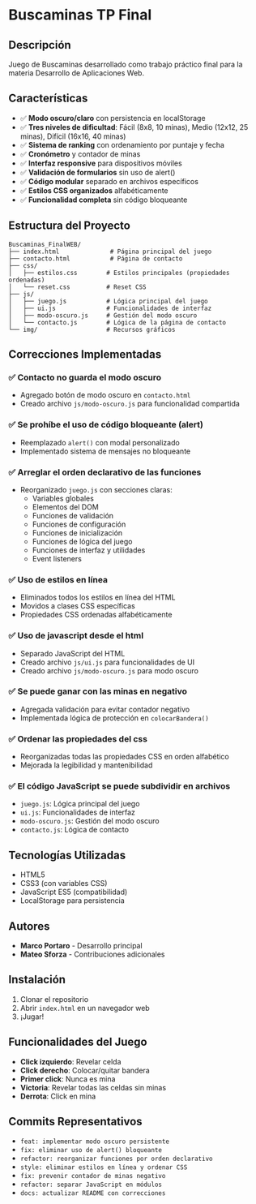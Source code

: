 # Buscaminas TP Final

## Descripción
Juego de Buscaminas desarrollado como trabajo práctico final para la materia Desarrollo de Aplicaciones Web.

## Características
- ✅ **Modo oscuro/claro** con persistencia en localStorage
- ✅ **Tres niveles de dificultad**: Fácil (8x8, 10 minas), Medio (12x12, 25 minas), Difícil (16x16, 40 minas)
- ✅ **Sistema de ranking** con ordenamiento por puntaje y fecha
- ✅ **Cronómetro** y contador de minas
- ✅ **Interfaz responsive** para dispositivos móviles
- ✅ **Validación de formularios** sin uso de alert()
- ✅ **Código modular** separado en archivos específicos
- ✅ **Estilos CSS organizados** alfabéticamente
- ✅ **Funcionalidad completa** sin código bloqueante

## Estructura del Proyecto

```
Buscaminas_FinalWEB/
├── index.html              # Página principal del juego
├── contacto.html           # Página de contacto
├── css/
│   ├── estilos.css        # Estilos principales (propiedades ordenadas)
│   └── reset.css          # Reset CSS
├── js/
│   ├── juego.js           # Lógica principal del juego
│   ├── ui.js              # Funcionalidades de interfaz
│   ├── modo-oscuro.js     # Gestión del modo oscuro
│   └── contacto.js        # Lógica de la página de contacto
└── img/                   # Recursos gráficos
```

## Correcciones Implementadas

### ✅ Contacto no guarda el modo oscuro
- Agregado botón de modo oscuro en `contacto.html`
- Creado archivo `js/modo-oscuro.js` para funcionalidad compartida

### ✅ Se prohíbe el uso de código bloqueante (alert)
- Reemplazado `alert()` con modal personalizado
- Implementado sistema de mensajes no bloqueante

### ✅ Arreglar el orden declarativo de las funciones
- Reorganizado `juego.js` con secciones claras:
  - Variables globales
  - Elementos del DOM
  - Funciones de validación
  - Funciones de configuración
  - Funciones de inicialización
  - Funciones de lógica del juego
  - Funciones de interfaz y utilidades
  - Event listeners

### ✅ Uso de estilos en línea
- Eliminados todos los estilos en línea del HTML
- Movidos a clases CSS específicas
- Propiedades CSS ordenadas alfabéticamente

### ✅ Uso de javascript desde el html
- Separado JavaScript del HTML
- Creado archivo `js/ui.js` para funcionalidades de UI
- Creado archivo `js/modo-oscuro.js` para modo oscuro

### ✅ Se puede ganar con las minas en negativo
- Agregada validación para evitar contador negativo
- Implementada lógica de protección en `colocarBandera()`

### ✅ Ordenar las propiedades del css
- Reorganizadas todas las propiedades CSS en orden alfabético
- Mejorada la legibilidad y mantenibilidad

### ✅ El código JavaScript se puede subdividir en archivos
- `juego.js`: Lógica principal del juego
- `ui.js`: Funcionalidades de interfaz
- `modo-oscuro.js`: Gestión del modo oscuro
- `contacto.js`: Lógica de contacto

## Tecnologías Utilizadas
- HTML5
- CSS3 (con variables CSS)
- JavaScript ES5 (compatibilidad)
- LocalStorage para persistencia

## Autores
- **Marco Portaro** - Desarrollo principal
- **Mateo Sforza** - Contribuciones adicionales

## Instalación
1. Clonar el repositorio
2. Abrir `index.html` en un navegador web
3. ¡Jugar!

## Funcionalidades del Juego
- **Click izquierdo**: Revelar celda
- **Click derecho**: Colocar/quitar bandera
- **Primer click**: Nunca es mina
- **Victoria**: Revelar todas las celdas sin minas
- **Derrota**: Click en mina

## Commits Representativos
- `feat: implementar modo oscuro persistente`
- `fix: eliminar uso de alert() bloqueante`
- `refactor: reorganizar funciones por orden declarativo`
- `style: eliminar estilos en línea y ordenar CSS`
- `fix: prevenir contador de minas negativo`
- `refactor: separar JavaScript en módulos`
- `docs: actualizar README con correcciones` 